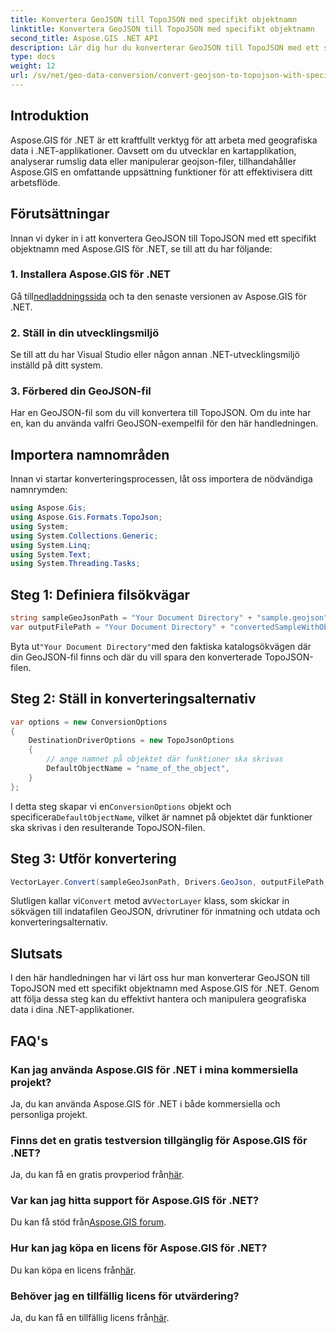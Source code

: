 ```yaml
---
title: Konvertera GeoJSON till TopoJSON med specifikt objektnamn
linktitle: Konvertera GeoJSON till TopoJSON med specifikt objektnamn
second_title: Aspose.GIS .NET API
description: Lär dig hur du konverterar GeoJSON till TopoJSON med ett specifikt objektnamn med Aspose.GIS för .NET. Denna handledning ger en steg-för-steg-guide för effektiv geografisk datamanipulation.
type: docs
weight: 12
url: /sv/net/geo-data-conversion/convert-geojson-to-topojson-with-specific-object-name/
---
```

## Introduktion
Aspose.GIS för .NET är ett kraftfullt verktyg för att arbeta med geografiska data i .NET-applikationer. Oavsett om du utvecklar en kartapplikation, analyserar rumslig data eller manipulerar geojson-filer, tillhandahåller Aspose.GIS en omfattande uppsättning funktioner för att effektivisera ditt arbetsflöde.
## Förutsättningar
Innan vi dyker in i att konvertera GeoJSON till TopoJSON med ett specifikt objektnamn med Aspose.GIS för .NET, se till att du har följande:
### 1. Installera Aspose.GIS för .NET
 Gå till[nedladdningssida](https://releases.aspose.com/gis/net/) och ta den senaste versionen av Aspose.GIS för .NET.
### 2. Ställ in din utvecklingsmiljö
Se till att du har Visual Studio eller någon annan .NET-utvecklingsmiljö inställd på ditt system.
### 3. Förbered din GeoJSON-fil
Har en GeoJSON-fil som du vill konvertera till TopoJSON. Om du inte har en, kan du använda valfri GeoJSON-exempelfil för den här handledningen.

## Importera namnområden
Innan vi startar konverteringsprocessen, låt oss importera de nödvändiga namnrymden:
```csharp
using Aspose.Gis;
using Aspose.Gis.Formats.TopoJson;
using System;
using System.Collections.Generic;
using System.Linq;
using System.Text;
using System.Threading.Tasks;
```

## Steg 1: Definiera filsökvägar
```csharp
string sampleGeoJsonPath = "Your Document Directory" + "sample.geojson";
var outputFilePath = "Your Document Directory" + "convertedSampleWithObjectName_out.topojson";
```
 Byta ut`"Your Document Directory"`med den faktiska katalogsökvägen där din GeoJSON-fil finns och där du vill spara den konverterade TopoJSON-filen.
## Steg 2: Ställ in konverteringsalternativ
```csharp
var options = new ConversionOptions
{
    DestinationDriverOptions = new TopoJsonOptions
    {
        // ange namnet på objektet där funktioner ska skrivas
        DefaultObjectName = "name_of_the_object",
    }
};
```
 I detta steg skapar vi en`ConversionOptions` objekt och specificera`DefaultObjectName`, vilket är namnet på objektet där funktioner ska skrivas i den resulterande TopoJSON-filen.
## Steg 3: Utför konvertering
```csharp
VectorLayer.Convert(sampleGeoJsonPath, Drivers.GeoJson, outputFilePath, Drivers.TopoJson, options);
```
 Slutligen kallar vi`Convert` metod av`VectorLayer` klass, som skickar in sökvägen till indatafilen GeoJSON, drivrutiner för inmatning och utdata och konverteringsalternativ.

## Slutsats
I den här handledningen har vi lärt oss hur man konverterar GeoJSON till TopoJSON med ett specifikt objektnamn med Aspose.GIS för .NET. Genom att följa dessa steg kan du effektivt hantera och manipulera geografiska data i dina .NET-applikationer.
## FAQ's
### Kan jag använda Aspose.GIS för .NET i mina kommersiella projekt?
Ja, du kan använda Aspose.GIS för .NET i både kommersiella och personliga projekt.
### Finns det en gratis testversion tillgänglig för Aspose.GIS för .NET?
Ja, du kan få en gratis provperiod från[här](https://releases.aspose.com/).
### Var kan jag hitta support för Aspose.GIS för .NET?
 Du kan få stöd från[Aspose.GIS forum](https://forum.aspose.com/c/gis/33).
### Hur kan jag köpa en licens för Aspose.GIS för .NET?
 Du kan köpa en licens från[här](https://purchase.aspose.com/buy).
### Behöver jag en tillfällig licens för utvärdering?
 Ja, du kan få en tillfällig licens från[här](https://purchase.aspose.com/temporary-license/).
